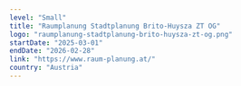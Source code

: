 ```yaml
---
level: "Small"
title: "Raumplanung Stadtplanung Brito-Huysza ZT OG"
logo: "raumplanung-stadtplanung-brito-huysza-zt-og.png"
startDate: "2025-03-01"
endDate: "2026-02-28"
link: "https://www.raum-planung.at/"
country: "Austria"
---
```

